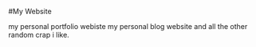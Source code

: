 #My Website

my personal portfolio webiste
my personal blog website 
and all the other random crap i like.
